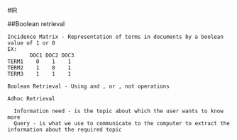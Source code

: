 #IR

##Boolean retrieval

    Incidence Matrix - Representation of terms in documents by a boolean value of 1 or 0
    EX:
           DOC1 DOC2 DOC3
    TERM1    0    1    1 
    TERM2    1    0    1
    TERM3    1    1    1
    
    Boolean Retrieval - Using and , or , not operations
  
    Adhoc Retrieval
  
      Information need - is the topic about which the user wants to know more
      Query - is what we use to communicate to the computer to extract the information about the required topic
      
    
